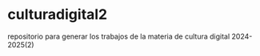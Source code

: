 # culturadigital2
repositorio para generar los trabajos de la materia de cultura digital 2024-2025(2)
